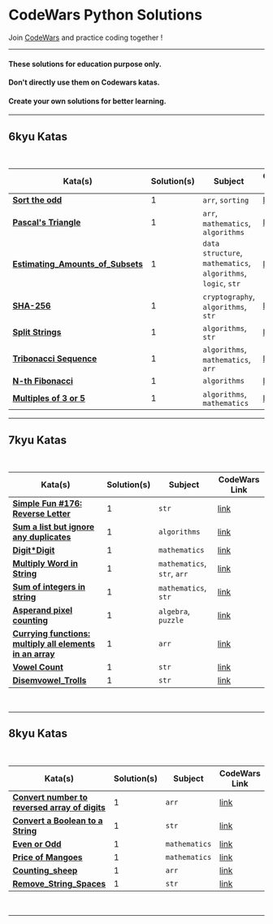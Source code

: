 # CodeWars Python Solutions

Join [CodeWars](https://www.codewars.com/) and practice coding together !

---

#### These solutions for education purpose only. 
#### Don't directly use them on Codewars katas. 
#### Create your own solutions for better learning.

---

## 6kyu Katas

<br>

| Kata(s) | Solution(s) | Subject | CodeWars Link |
|--|--|--|--|
| [**Sort the odd**](6kyuKatas/Sort_the_odd.py)  | 1 | `arr`, `sorting` | [link](https://www.codewars.com/kata/578aa45ee9fd15ff4600090d) |
| [**Pascal's Triangle**](6kyuKatas/Pascal_s_Triangle.py)  | 1 | `arr`, `mathematics`, `algorithms` | [link](https://www.codewars.com/kata/5226eb40316b56c8d500030f) |
| [**Estimating_Amounts_of_Subsets**](6kyuKatas/Estimating_Amounts_of_Subsets.py)  | 1 | `data structure`, `mathematics`, `algorithms`, `logic`, `str` | [link](https://www.codewars.com/kata/584703d76f6cf6ffc6000275) |
| [**SHA-256**](6kyuKatas/SHA-256.py)  | 1 | `cryptography`, `algorithms`, `str` | [link](https://www.codewars.com/kata/587fb57e12fc6eadf200009b) |
| [**Split Strings**](6kyuKatas/Split_Strings.py)  | 1 | `algorithms`, `str` | [link](https://www.codewars.com/kata/515de9ae9dcfc28eb6000001) |
| [**Tribonacci Sequence**](6kyuKatas/Tribonacci_Sequence.py)  | 1 | `algorithms`, `mathematics`, `arr` | [link](https://www.codewars.com/kata/556deca17c58da83c00002db) |
| [**N-th Fibonacci**](6kyuKatas/Nth_Fibonacci.py)  | 1 | `algorithms` | [link](https://www.codewars.com/kata/522551eee9abb932420004a0) |
| [**Multiples of 3 or 5**](6kyuKatas/Multiples_of_3_or_5.py)  | 1 | `algorithms`, `mathematics` | [link](https://www.codewars.com/kata/514b92a657cdc65150000006) |
---

## 7kyu Katas


<br>

| Kata(s) | Solution(s) | Subject | CodeWars Link |
|--|--|--|--|
| [**Simple Fun #176: Reverse Letter**](7kyuKatas/Reverse_Letter.py)  | 1 | `str` | [link](https://www.codewars.com/kata/58b8c94b7df3f116eb00005b) |
| [**Sum a list but ignore any duplicates**](7kyuKatas/Sum_a_list_but_ignore_any_duplicates.py)  | 1 | `algorithms` | [link](https://www.codewars.com/kata/5993fb6c4f5d9f770c0000f2) |
| [**Digit*Digit**](7kyuKatas/Digit_Digit.py)  | 1 | `mathematics` | [link](https://www.codewars.com/kata/546e2562b03326a88e000020) |
| [**Multiply Word in String**](7kyuKatas/Multiply_Word_in_String.py)  | 1 | `mathematics`, `str`, `arr` | [link](https://www.codewars.com/kata/546e2562b03326a88e000020) |
| [**Sum of integers in string**](7kyuKatas/Sum_of_integers_in_string.py)  | 1 | `mathematics`, `str` | [link](https://www.codewars.com/kata/598f76a44f613e0e0b000026) |
| [**Asperand pixel counting**](7kyuKatas/Asperand_pixel_counting.py)  | 1 | `algebra`, `puzzle` | [link](https://www.codewars.com/kata/63d54b5d05992e0046752389) |
| [**Currying functions: multiply all elements in an array**](7kyuKatas/Currying_functions_multiply_all_elements_in_an_array.py)  | 1 | `arr` | [link](https://www.codewars.com/kata/586909e4c66d18dd1800009b) |
| [**Vowel Count**](7kyuKatas/Vowel_Count.py)  | 1 | `str` | [link](https://www.codewars.com/kata/54ff3102c1bad923760001f3) |
| [**Disemvowel_Trolls**](7kyuKatas/Disemvowel_Trolls.py)  | 1 | `str` | [link](https://www.codewars.com/kata/52fba66badcd10859f00097e) |

<br>


---

## 8kyu Katas

<br>

| Kata(s) | Solution(s) | Subject | CodeWars Link |
|--|--|--|--|
| [**Convert number to reversed array of digits**](8kyuKatas/Convert_number_to_reversed_array_of_digits.py)  | 1 | `arr` | [link](https://www.codewars.com/kata/5583090cbe83f4fd8c000051) |
| [**Convert a Boolean to a String**](8kyuKatas/Convert_a_Boolean_to_a_String.py)  | 1 | `str` | [link](https://www.codewars.com/kata/551b4501ac0447318f0009cd) |
| [**Even or Odd**](8kyuKatas/Even_or_Odd.py)  | 1 | `mathematics` | [link](https://www.codewars.com/kata/53da3dbb4a5168369a0000fe) |
| [**Price of Mangoes**](8kyuKatas/Price_of_Mangoes.py)  | 1 | `mathematics` | [link](https://www.codewars.com/kata/57a77726bb9944d000000b06) |
| [**Counting_sheep**](8kyuKatas/Counting_sheep.py)  | 1 | `arr` | [link](https://www.codewars.com/kata/54edbc7200b811e956000556) |
| [**Remove_String_Spaces**](8kyuKatas/Remove_String_Spaces.py)  | 1 | `str` | [link](https://www.codewars.com/kata/57eae20f5500ad98e50002c5) |

<br>

---